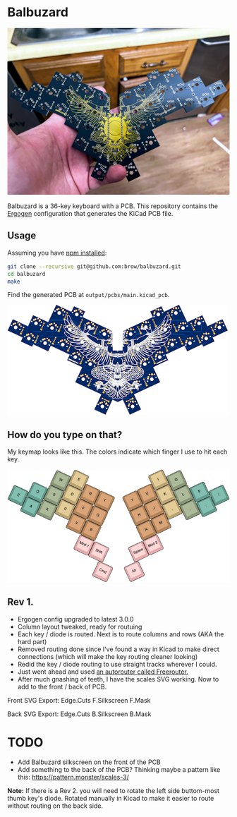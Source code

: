 # Balbuzard

![photo of assembled keyboard](images/mx-balbuzard.JPG)

Balbuzard is a 36-key keyboard with a PCB. This repository contains the [Ergogen](https://github.com/mrzealot/ergogen) configuration that generates the KiCad PCB file.

## Usage

Assuming you have [npm installed](https://www.npmjs.com/get-npm):

``` sh
git clone --recursive git@github.com:brow/balbuzard.git
cd balbuzard
make
```

Find the generated PCB at `output/pcbs/main.kicad_pcb`.

![pcb thumbnail image](images/pcb.png)

## How do you type on that?

My keymap looks like this. The colors indicate which finger I use to hit each key.

![example keymap](images/layout.png)

## Rev 1.

* Ergogen config upgraded to latest 3.0.0
* Column layout tweaked, ready for routuing
* Each key / diode is routed.  Next is to route columns and rows (AKA the hard part)
* Removed routing done since I've found a way in Kicad to make direct connections (which will make the key routing cleaner looking)
* Redid the key / diode routing to use straight tracks wherever I could. 
* Just went ahead and used [an autorouter called Freerouter.](https://github.com/freerouting/freerouting/)
* After much gnashing of teeth, I have the scales SVG working.  Now to add to the front / back of PCB.

Front SVG Export:
Edge.Cuts
F.Silkscreen
F.Mask

Back SVG Export:
Edge.Cuts
B.Silkscreen
B.Mask

# TODO

* Add Balbuzard silkscreen on the front of the PCB
* Add something to the back of the PCB?  Thinking maybe a pattern like this: https://pattern.monster/scales-3/

**Note:** If there is a Rev 2. you will need to rotate the left side buttom-most thumb key's diode.  Rotated manually in Kicad to make it easier to route without routing on the back side.
